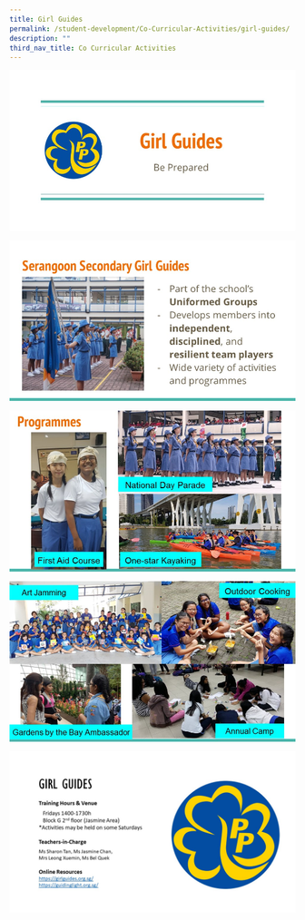 ```yaml
---
title: Girl Guides
permalink: /student-development/Co-Curricular-Activities/girl-guides/
description: ""
third_nav_title: Co Curricular Activities
---
```


![](/images/Girl%20Guide%201.jpg)

![](/images/Girl%20Guide%202.jpg)

![](/images/Girl%20Guide%203.jpg)

![](/images/Girl%20Guide%204.jpg)

![](/images/GG.jpg)